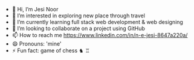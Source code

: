 - 👋 Hi, I’m Jesi Noor
- 👀 I’m interested in exploring new place through travel
- 🌱 I’m currently learning full stack web development & web designing
- 💞️ I’m looking to collaborate on a project using GitHub
- 📫 How to reach me https://www.linkedin.com/in/n-e-jesi-8647a220a/
- 😄 Pronouns: 'mine'
- ⚡ Fun fact: game of chess ♞ ♖

<!---
N-e-Jesi/N-e-Jesi is a ✨ special ✨ repository because its `README.md` (this file) appears on your GitHub profile.
You can click the Preview link to take a look at your changes.
--->
